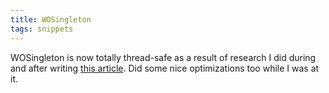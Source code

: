 ```yaml
---
title: WOSingleton
tags: snippets
---
```


WOSingleton is now totally thread-safe as a result of research I did during and after writing [this article](http://wincent.com/a/knowledge-base/archives/2006/01/locking_doublec.php). Did some nice optimizations too while I was at it.
